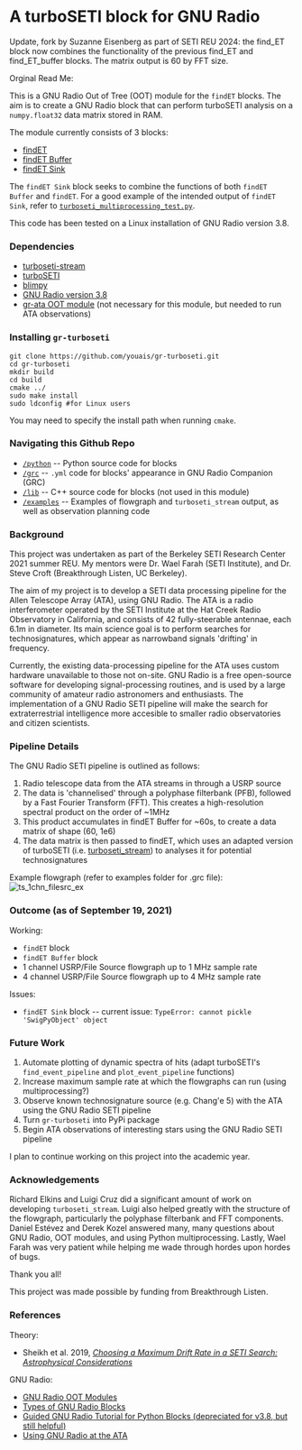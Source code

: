 # A turboSETI block for GNU Radio

Update, fork by Suzanne Eisenberg as part of SETI REU 2024: the find_ET block now combines the functionality of the previous find_ET and find_ET_buffer blocks. The matrix output is 60 by FFT size. 

Orginal Read Me: 

This is a GNU Radio Out of Tree (OOT) module for the `findET` blocks. The aim is to create a GNU Radio block that can perform turboSETI analysis on a `numpy.float32` data matrix stored in RAM.

The module currently consists of 3 blocks:
- [findET](https://github.com/youais/gr-turboseti/blob/master/python/find_et.py)
- [findET Buffer](https://github.com/youais/gr-turboseti/blob/master/python/find_et_buffer.py)
- [findET Sink](https://github.com/youais/gr-turboseti/blob/master/python/find_et_sync.py)

The `findET Sink` block seeks to combine the functions of both `findET Buffer` and `findET`. For a good example of the intended output of `findET Sink`, refer to [`turboseti_multiprocessing_test.py`](https://github.com/youais/gr-turboseti/blob/master/examples/turboseti_multiprocessing_test.py). 

This code has been tested on a Linux installation of GNU Radio version 3.8.


### Dependencies

- [turboseti-stream](https://github.com/luigifcruz/turboseti-stream)
- [turboSETI](https://github.com/UCBerkeleySETI/turbo_seti/tree/e9dbcd8319cf332858ed95e3090ae1feeebab25d)
- [blimpy](https://github.com/UCBerkeleySETI/blimpy)
- [GNU Radio version 3.8](https://wiki.gnuradio.org/index.php/InstallingGR)
- [gr-ata OOT module](https://github.com/SETIatHCRO/gr-ata) (not necessary for this module, but needed to run ATA observations)


### Installing `gr-turboseti`

```
git clone https://github.com/youais/gr-turboseti.git
cd gr-turboseti
mkdir build
cd build
cmake ../
sudo make install
sudo ldconfig #for Linux users
```
You may need to specify the install path when running `cmake`.


### Navigating this Github Repo

- [`/python`](https://github.com/youais/gr-turboseti/tree/master/python) -- Python source code for blocks
- [`/grc`](https://github.com/youais/gr-turboseti/tree/master/grc) -- `.yml` code for blocks' appearance in GNU Radio Companion (GRC)
- [`/lib`](https://github.com/youais/gr-turboseti/tree/master/lib) -- C++ source code for blocks (not used in this module)
- [`/examples`](https://github.com/youais/gr-turboseti/tree/master/examples) -- Examples of flowgraph and `turboseti_stream` output, as well as observation planning code


### Background

This project was undertaken as part of the Berkeley SETI Research Center 2021 summer REU. My mentors were Dr. Wael Farah (SETI Institute), and Dr. Steve Croft (Breakthrough Listen, UC Berkeley).

The aim of my project is to develop a SETI data processing pipeline for the Allen Telescope Array (ATA), using GNU Radio. The ATA is a radio interferometer operated by the SETI Institute at the Hat Creek Radio Observatory in California, and consists of 42 fully-steerable antennae, each 6.1m in diameter. Its main science goal is to perform searches for technosignatures, which appear as narrowband signals 'drifting' in frequency. 

Currently, the existing data-processing pipeline for the ATA uses custom hardware unavailable to those not on-site. GNU Radio is a free open-source software for developing signal-processing routines, and is used by a large community of amateur radio astronomers and enthusiasts. The implementation of a GNU Radio SETI pipeline will make the search for extraterrestrial intelligence more accesible to smaller radio observatories and citizen scientists.


### Pipeline Details

The GNU Radio SETI pipeline is outlined as follows:
1. Radio telescope data from the ATA streams in through a USRP source
2. The data is 'channelised' through a polyphase filterbank (PFB), followed by a Fast Fourier Transform (FFT). This creates a high-resolution spectral product on the order of ~1MHz
3. This product accumulates in findET Buffer for ~60s, to create a data matrix of shape (60, 1e6)
4. The data matrix is then passed to findET, which uses an adapted version of turboSETI (i.e. [turboseti_stream](https://github.com/luigifcruz/turboseti-stream/blob/main/main.py)) to analyses it for potential technosignatures

Example flowgraph (refer to examples folder for .grc file):
![ts_1chn_filesrc_ex](https://user-images.githubusercontent.com/54188486/134052409-abc0caf0-8d9a-4973-b642-cd8f5d6db0f4.jpg)



### Outcome (as of September 19, 2021)

Working:
- `findET` block
- `findET Buffer` block
- 1 channel USRP/File Source flowgraph up to 1 MHz sample rate
- 4 channel USRP/File Source flowgraph up to 4 MHz sample rate

Issues:
- `findET Sink` block -- current issue: `TypeError: cannot pickle 'SwigPyObject' object`

### Future Work

1. Automate plotting of dynamic spectra of hits (adapt turboSETI's `find_event_pipeline` and `plot_event_pipeline` functions)
2. Increase maximum sample rate at which the flowgraphs can run (using multiprocessing?)
3. Observe known technosignature source (e.g. Chang'e 5) with the ATA using the GNU Radio SETI pipeline
4. Turn `gr-turboseti` into PyPi package
5. Begin ATA observations of interesting stars using the GNU Radio SETI pipeline

I plan to continue working on this project into the academic year.


### Acknowledgements

Richard Elkins and Luigi Cruz did a significant amount of work on developing `turboseti_stream`. Luigi also helped greatly with the structure of the flowgraph, particularly the polyphase filterbank and FFT components. Daniel Estévez and Derek Kozel answered many, many questions about GNU Radio, OOT modules, and using Python multiprocessing. Lastly, Wael Farah was very patient while helping me wade through hordes upon hordes of bugs.

Thank you all!

This project was made possible by funding from Breakthrough Listen.


### References

Theory:
- Sheikh et al. 2019, [_Choosing a Maximum Drift Rate in a SETI Search: Astrophysical Considerations_](https://arxiv.org/abs/1910.01148)

GNU Radio:
- [GNU Radio OOT Modules](https://wiki.gnuradio.org/index.php/OutOfTreeModules)
- [Types of GNU Radio Blocks](https://wiki.gnuradio.org/index.php/Types_of_Blocks)
- [Guided GNU Radio Tutorial for Python Blocks (depreciated for v3.8, but still helpful)](https://wiki.gnuradio.org/index.php/Guided_Tutorial_GNU_Radio_in_Python)
- [Using GNU Radio at the ATA](https://wiki.gnuradio.org/index.php/GNURadio@theATA)

